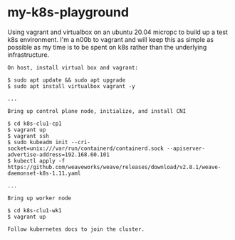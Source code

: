 # my-k8s-playground

Using vagrant and virtualbox on an ubuntu 20.04 micropc to build up a test k8s environment. I'm a n00b to vagrant and will keep this as simple as possible as my time is to be spent on k8s rather than the underlying infrastructure.

```
On host, install virtual box and vagrant:

$ sudo apt update && sudo apt upgrade
$ sudo apt install virtualbox vagrant -y

...

Bring up control plane node, initialize, and install CNI

$ cd k8s-clu1-cp1
$ vagrant up
$ vagrant ssh
$ sudo kubeadm init --cri-socket=unix:///var/run/containerd/containerd.sock --apiserver-advertise-address=192.168.60.101
$ kubectl apply -f https://github.com/weaveworks/weave/releases/download/v2.8.1/weave-daemonset-k8s-1.11.yaml

...

Bring up worker node

$ cd k8s-clu1-wk1
$ vagrant up

Follow kubernetes docs to join the cluster.
```

